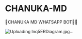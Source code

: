 # CHANUKA-MD
🎴CHANUKA MD WHATSAPP BOT🤖🌱



![Uploading lnq5ERDiagram.jpg...](https://github.com/user-attachments/assets/32adb81b-67a7-40f6-851b-4e681f57ddac)

